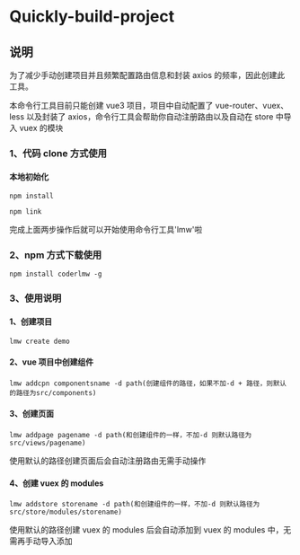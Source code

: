 # Quickly-build-project

## 说明

为了减少手动创建项目并且频繁配置路由信息和封装 axios 的频率，因此创建此工具。

本命令行工具目前只能创建 vue3 项目，项目中自动配置了 vue-router、vuex、less 以及封装了 axios，命令行工具会帮助你自动注册路由以及自动在 store 中导入 vuex 的模块

### 1、代码 clone 方式使用

#### 本地初始化

```
npm install
```

```
npm link
```

完成上面两步操作后就可以开始使用命令行工具'lmw'啦

### 2、npm 方式下载使用

```
npm install coderlmw -g
```

### 3、使用说明

#### 1、创建项目

```
lmw create demo
```

#### 2、vue 项目中创建组件

```
lmw addcpn componentsname -d path(创建组件的路径，如果不加-d + 路径，则默认的路径为src/components)
```

#### 3、创建页面

```
lmw addpage pagename -d path(和创建组件的一样，不加-d 则默认路径为 src/views/pagename)
```

使用默认的路径创建页面后会自动注册路由无需手动操作

#### 4、创建 vuex 的 modules

```
lmw addstore storename -d path(和创建组件的一样，不加-d 则默认路径为 src/store/modules/storename)
```

使用默认的路径创建 vuex 的 modules 后会自动添加到 vuex 的 modules 中，无需再手动导入添加
